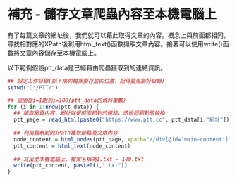 補充 - 儲存文章爬蟲內容至本機電腦上
================

有了每篇文章的網址後，我們就可以藉此取得文章的內容。概念上與前面都相同，尋找相對應的XPath後利用html\_text()函數擷取文章內容。接著可以使用write()函數將文章內容儲存至本機電腦上。

以下範例假設ptt\_data是已經藉由爬蟲獲取到的連結資訊。

``` r
## 設定工作目錄(抓下來的檔案要存放的位置，記得要先創好目錄)
setwd("D:/PTT/")

## 迴圈從i=1跑到i=100(ptt_data的資料筆數)
for (i in 1:nrow(ptt_data)) {
  ## 讀取網頁內容，網址就是前面抓到的連結，透過迴圈動態替換
  ptt_page = read_html(paste0("https://www.ptt.cc", ptt_data[i,"網址"]))
  
  ## 利用觀察到的XPath獲取節點及文章內容
  node_content = html_nodes(ptt_page, xpath="//div[@id='main-content']")
  ptt_content = html_text(node_content)
  
  ## 寫出至本機電腦上，檔案名稱為1.txt ~ 100.txt
  write(ptt_content, paste0(i,".txt"))
}
```
